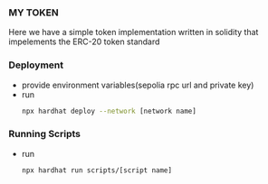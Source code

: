 ### MY TOKEN
Here we have a simple token implementation written in solidity that impelements the ERC-20 token standard

### Deployment
- provide environment variables(sepolia rpc url and private key)
- run
    ``` bash
    npx hardhat deploy --network [network name]
    ```

### Running Scripts
- run
  ```
  npx hardhat run scripts/[script name]
  ```

